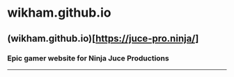 # wikham.github.io
(wikham.github.io)[https://juce-pro.ninja/]
-----

### Epic gamer website for Ninja Juce Productions
-----



